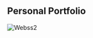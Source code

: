 ## Personal Portfolio

![Webss2](https://user-images.githubusercontent.com/47797839/232355015-2c2b3512-2682-4c90-90ac-23082f825693.PNG)
